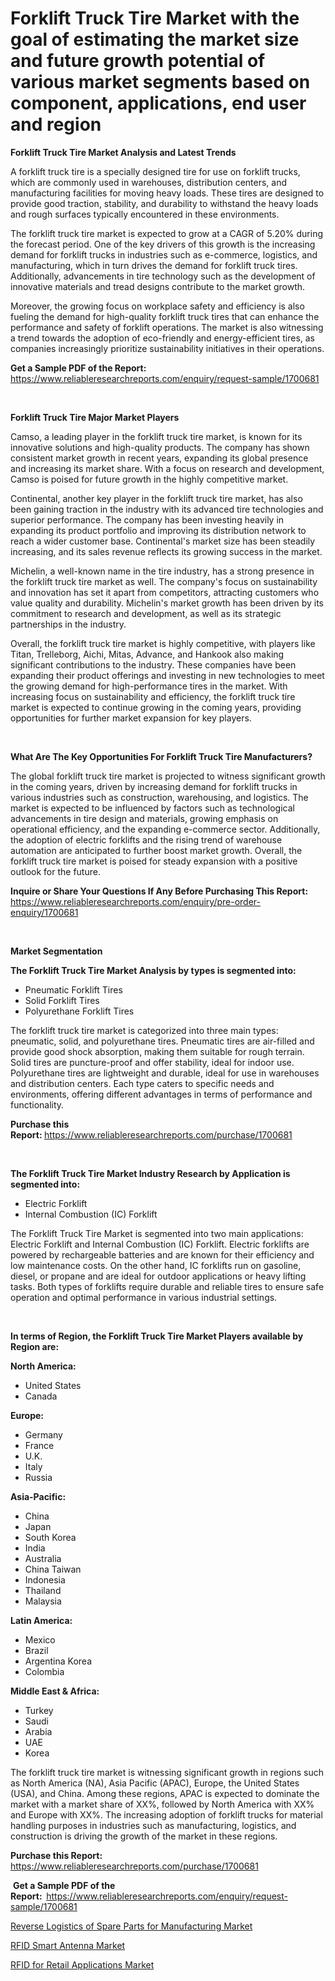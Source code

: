 <p><h1>Forklift Truck Tire Market with the goal of estimating the market size and future growth potential of various market segments based on component, applications, end user and region</h1></p><p><strong>Forklift Truck Tire Market Analysis and Latest Trends</strong></p>
<p><p>A forklift truck tire is a specially designed tire for use on forklift trucks, which are commonly used in warehouses, distribution centers, and manufacturing facilities for moving heavy loads. These tires are designed to provide good traction, stability, and durability to withstand the heavy loads and rough surfaces typically encountered in these environments.</p><p>The forklift truck tire market is expected to grow at a CAGR of 5.20% during the forecast period. One of the key drivers of this growth is the increasing demand for forklift trucks in industries such as e-commerce, logistics, and manufacturing, which in turn drives the demand for forklift truck tires. Additionally, advancements in tire technology such as the development of innovative materials and tread designs contribute to the market growth.</p><p>Moreover, the growing focus on workplace safety and efficiency is also fueling the demand for high-quality forklift truck tires that can enhance the performance and safety of forklift operations. The market is also witnessing a trend towards the adoption of eco-friendly and energy-efficient tires, as companies increasingly prioritize sustainability initiatives in their operations.</p></p>
<p><strong>Get a Sample PDF of the Report:&nbsp;</strong> <a href="https://www.reliableresearchreports.com/enquiry/request-sample/1700681">https://www.reliableresearchreports.com/enquiry/request-sample/1700681</a></p>
<p>&nbsp;</p>
<p><strong>Forklift Truck Tire Major Market Players</strong></p>
<p><p>Camso, a leading player in the forklift truck tire market, is known for its innovative solutions and high-quality products. The company has shown consistent market growth in recent years, expanding its global presence and increasing its market share. With a focus on research and development, Camso is poised for future growth in the highly competitive market.</p><p>Continental, another key player in the forklift truck tire market, has also been gaining traction in the industry with its advanced tire technologies and superior performance. The company has been investing heavily in expanding its product portfolio and improving its distribution network to reach a wider customer base. Continental's market size has been steadily increasing, and its sales revenue reflects its growing success in the market.</p><p>Michelin, a well-known name in the tire industry, has a strong presence in the forklift truck tire market as well. The company's focus on sustainability and innovation has set it apart from competitors, attracting customers who value quality and durability. Michelin's market growth has been driven by its commitment to research and development, as well as its strategic partnerships in the industry.</p><p>Overall, the forklift truck tire market is highly competitive, with players like Titan, Trelleborg, Aichi, Mitas, Advance, and Hankook also making significant contributions to the industry. These companies have been expanding their product offerings and investing in new technologies to meet the growing demand for high-performance tires in the market. With increasing focus on sustainability and efficiency, the forklift truck tire market is expected to continue growing in the coming years, providing opportunities for further market expansion for key players.</p></p>
<p>&nbsp;</p>
<p><strong>What Are The Key Opportunities For Forklift Truck Tire Manufacturers?</strong></p>
<p><p>The global forklift truck tire market is projected to witness significant growth in the coming years, driven by increasing demand for forklift trucks in various industries such as construction, warehousing, and logistics. The market is expected to be influenced by factors such as technological advancements in tire design and materials, growing emphasis on operational efficiency, and the expanding e-commerce sector. Additionally, the adoption of electric forklifts and the rising trend of warehouse automation are anticipated to further boost market growth. Overall, the forklift truck tire market is poised for steady expansion with a positive outlook for the future.</p></p>
<p><strong>Inquire or Share Your Questions If Any Before Purchasing This Report:</strong> <a href="https://www.reliableresearchreports.com/enquiry/pre-order-enquiry/1700681">https://www.reliableresearchreports.com/enquiry/pre-order-enquiry/1700681</a></p>
<p>&nbsp;</p>
<p><strong>Market Segmentation</strong></p>
<p><strong>The Forklift Truck Tire Market Analysis by types is segmented into:</strong></p>
<p><ul><li>Pneumatic Forklift Tires</li><li>Solid Forklift Tires</li><li>Polyurethane Forklift Tires</li></ul></p>
<p><p>The forklift truck tire market is categorized into three main types: pneumatic, solid, and polyurethane tires. Pneumatic tires are air-filled and provide good shock absorption, making them suitable for rough terrain. Solid tires are puncture-proof and offer stability, ideal for indoor use. Polyurethane tires are lightweight and durable, ideal for use in warehouses and distribution centers. Each type caters to specific needs and environments, offering different advantages in terms of performance and functionality.</p></p>
<p><strong>Purchase this Report:&nbsp;</strong><a href="https://www.reliableresearchreports.com/purchase/1700681">https://www.reliableresearchreports.com/purchase/1700681</a></p>
<p>&nbsp;</p>
<p><strong>The Forklift Truck Tire Market Industry Research by Application is segmented into:</strong></p>
<p><ul><li>Electric Forklift</li><li>Internal Combustion (IC) Forklift</li></ul></p>
<p><p>The Forklift Truck Tire Market is segmented into two main applications: Electric Forklift and Internal Combustion (IC) Forklift. Electric forklifts are powered by rechargeable batteries and are known for their efficiency and low maintenance costs. On the other hand, IC forklifts run on gasoline, diesel, or propane and are ideal for outdoor applications or heavy lifting tasks. Both types of forklifts require durable and reliable tires to ensure safe operation and optimal performance in various industrial settings.</p></p>
<p>&nbsp;</p>
<p><strong>In terms of Region, the Forklift Truck Tire Market Players available by Region are:</strong></p>
<p>
    <p> <strong> North America: </strong>
        <ul>
            <li>United States</li>
            <li>Canada</li>
        </ul>
        </p> 
    <p> <strong> Europe: </strong>
        <ul>
            <li>Germany</li>
            <li>France</li>
            <li>U.K.</li>
            <li>Italy</li>
            <li>Russia</li>
        </ul>
        </p> 
    <p> <strong> Asia-Pacific: </strong>
        <ul>
            <li>China</li>
            <li>Japan</li>
            <li>South Korea</li>
            <li>India</li>
            <li>Australia</li>
            <li>China Taiwan</li>
            <li>Indonesia</li>
            <li>Thailand</li>
            <li>Malaysia</li>
        </ul>
        </p> 
    <p> <strong> Latin America: </strong>
        <ul>
            <li>Mexico</li>
            <li>Brazil</li>
            <li>Argentina Korea</li>
            <li>Colombia</li>
        </ul>
        </p> 
    <p> <strong> Middle East & Africa: </strong>
        <ul>
            <li>Turkey</li>
            <li>Saudi</li>
            <li>Arabia</li>
            <li>UAE</li>
            <li>Korea</li>
        </ul>
    </p>
    </p>
<p><p>The forklift truck tire market is witnessing significant growth in regions such as North America (NA), Asia Pacific (APAC), Europe, the United States (USA), and China. Among these regions, APAC is expected to dominate the market with a market share of XX%, followed by North America with XX% and Europe with XX%. The increasing adoption of forklift trucks for material handling purposes in industries such as manufacturing, logistics, and construction is driving the growth of the market in these regions.</p></p>
<p><strong>Purchase this Report: </strong><a href="https://www.reliableresearchreports.com/purchase/1700681">https://www.reliableresearchreports.com/purchase/1700681</a></p>
<p>&nbsp;<strong>Get a Sample PDF of the Report:&nbsp;&nbsp;</strong><a href="https://www.reliableresearchreports.com/enquiry/request-sample/1700681">https://www.reliableresearchreports.com/enquiry/request-sample/1700681</a></p>
<p><strong></strong></p>
<p><p><a href="https://view.publitas.com/reportprime-1/reverse-logistics-of-spare-parts-for-manufacturing-market-size-2023-2030-global-industrial-analysis-key-geographical-regions-market-share-top-key-players-product-types-and-forecast-research-report/">Reverse Logistics of Spare Parts for Manufacturing Market</a></p><p><a href="https://view.publitas.com/reportprime-1/rfid-smart-antenna-market-insights-market-players-and-forecast-till-2030/">RFID Smart Antenna Market</a></p><p><a href="https://view.publitas.com/reportprime-1/rfid-for-retail-applications-market-research-report-unlocks-analysis-on-the-market-financial-status-market-size-and-market-revenue-upto-2030/">RFID for Retail Applications Market</a></p></p>